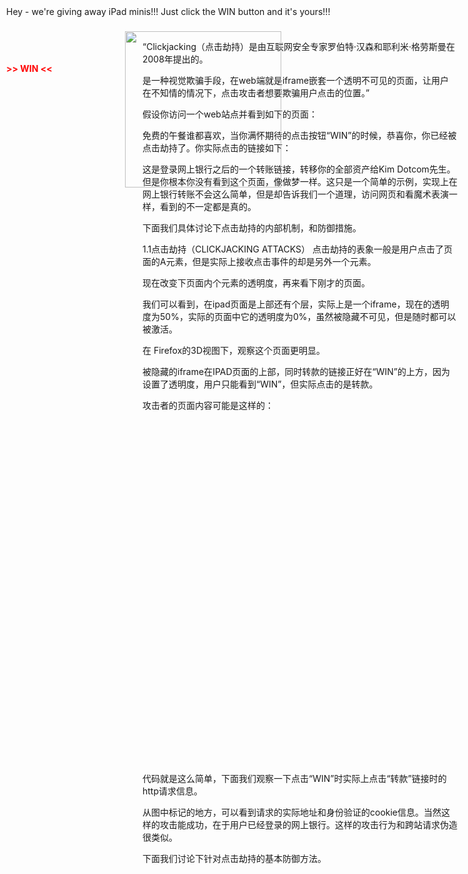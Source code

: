 “Clickjacking（点击劫持）是由互联网安全专家罗伯特·汉森和耶利米·格劳斯曼在2008年提出的。

是一种视觉欺骗手段，在web端就是iframe嵌套一个透明不可见的页面，让用户在不知情的情况下，点击攻击者想要欺骗用户点击的位置。”

假设你访问一个web站点并看到如下的页面：



免费的午餐谁都喜欢，当你满怀期待的点击按钮“WIN”的时候，恭喜你，你已经被点击劫持了。你实际点击的链接如下：



这是登录网上银行之后的一个转账链接，转移你的全部资产给Kim Dotcom先生。但是你根本你没有看到这个页面，像做梦一样。这只是一个简单的示例，实现上在网上银行转账不会这么简单，但是却告诉我们一个道理，访问网页和看魔术表演一样，看到的不一定都是真的。

下面我们具体讨论下点击劫持的内部机制，和防御措施。

1.1点击劫持（CLICKJACKING ATTACKS）
点击劫持的表象一般是用户点击了页面的A元素，但是实际上接收点击事件的却是另外一个元素。

现在改变下页面内个元素的透明度，再来看下刚才的页面。



我们可以看到，在ipad页面是上部还有个层，实际上是一个iframe，现在的透明度为50%，实际的页面中它的透明度为0%，虽然被隐藏不可见，但是随时都可以被激活。

在 Firefox的3D视图下，观察这个页面更明显。



被隐藏的iframe在IPAD页面的上部，同时转款的链接正好在“WIN”的上方，因为设置了透明度，用户只能看到“WIN”，但实际点击的是转款。

攻击者的页面内容可能是这样的：

<div style="position: absolute; left: 10px; top: 10px;">Hey - we're giving away iPad minis!!! Just click the WIN button and it's yours!!!</div>

<div style="position: absolute; left: 200px; top: 50px;">

  <img src="http://images.apple.com/my/ipad-mini/overview/images/hero.jpg" width="250">
</div>

<div style="position: absolute; left: 10px; top: 101px; color: red; font-weight: bold;">>> WIN <<</div>

<iframe style="opacity: 0;" height="545" width="680" scrolling="no" src="http://mybank/Transfer.aspx"></iframe>

代码就是这么简单，下面我们观察一下点击“WIN”时实际上点击“转款”链接时的http请求信息。



从图中标记的地方，可以看到请求的实际地址和身份验证的cookie信息。当然这样的攻击能成功，在于用户已经登录的网上银行。这样的攻击行为和跨站请求伪造很类似。

下面我们讨论下针对点击劫持的基本防御方法。